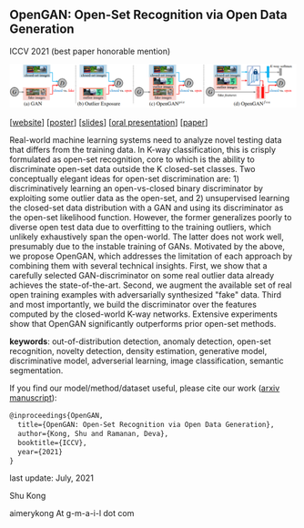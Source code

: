 ## OpenGAN: Open-Set Recognition via Open Data Generation

ICCV 2021 (best paper honorable mention)

![alt text](https://github.com/aimerykong/OpenGAN/raw/main/OpenGAN_logo.png "video demo")

[[website](https://www.cs.cmu.edu/~shuk/OpenGAN.html)]
[[poster](http://www.cs.cmu.edu/~shuk/img/OpenGAN_poster.pdf)]
[[slides](http://www.cs.cmu.edu/~shuk/img/OpenGAN_slides.pdf)]
[[oral presentation](https://youtu.be/CNYqYXyUHn0)]
[[paper](https://arxiv.org/abs/2104.02939)]

Real-world machine learning systems need to analyze novel testing data that differs from the training data. In K-way classification, this is crisply formulated as open-set recognition, core to which is the ability to discriminate open-set data outside the K closed-set classes. Two conceptually elegant ideas for open-set discrimination are: 1) discriminatively learning an open-vs-closed binary discriminator by exploiting  some outlier data as the open-set, and 2) unsupervised learning the closed-set data distribution with a GAN and  using its discriminator as the open-set likelihood function. However, the former generalizes poorly to diverse open test data due to overfitting to the training outliers, which unlikely exhaustively span the open-world. The latter does not work well, presumably due to the instable training of GANs. Motivated by the above, we propose OpenGAN, which addresses the limitation of each approach by combining them with several technical insights. First, we show that a carefully selected GAN-discriminator on some real outlier data already achieves the state-of-the-art. Second, we augment the available set of real open training examples with adversarially synthesized "fake" data. 
Third and most importantly, we build the discriminator over the features computed by the closed-world K-way networks.
Extensive experiments show that OpenGAN significantly outperforms prior open-set methods.


**keywords**: out-of-distribution detection, anomaly detection, open-set recognition, novelty detection, density estimation, generative model, discriminative model, adverserial learning, image classification, semantic segmentation.


If you find our model/method/dataset useful, please cite our work ([arxiv manuscript](https://arxiv.org/abs/2104.02939)):

    @inproceedings{OpenGAN,
      title={OpenGAN: Open-Set Recognition via Open Data Generation},
      author={Kong, Shu and Ramanan, Deva},
      booktitle={ICCV},
      year={2021}
    }


last update: July, 2021

Shu Kong

aimerykong At g-m-a-i-l dot com
